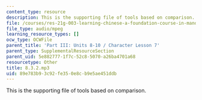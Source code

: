 ```yaml
---
content_type: resource
description: This is the supporting file of tools based on comparison.
file: /courses/res-21g-003-learning-chinese-a-foundation-course-in-mandarin-spring-2011/89e783b93c92fe350e8cb9e5ae451ddb_8.3.2.mp3
file_type: audio/mpeg
learning_resource_types: []
ocw_type: OCWFile
parent_title: 'Part III: Units 8-10 / Character Lesson 7'
parent_type: SupplementalResourceSection
parent_uid: 5e882777-1f7c-52c8-5070-a26ba4701a68
resourcetype: Other
title: 8.3.2.mp3
uid: 89e783b9-3c92-fe35-0e8c-b9e5ae451ddb
---
```

This is the supporting file of tools based on comparison.

